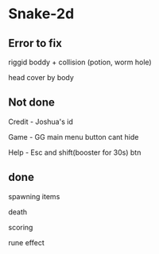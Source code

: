 # Snake-2d

## Error to fix
riggid boddy + collision (potion, worm hole)

head cover by body

## Not done
Credit - Joshua's id

Game - GG main menu button cant hide

Help - Esc and shift(booster for 30s) btn

## done
spawning items

death

scoring

rune effect